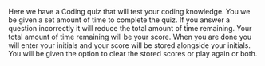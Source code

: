 Here we have a Coding quiz that will test your coding knowledge. You we be given a set amount of time to complete the quiz. If you answer a question incorrectly it will reduce the total amount of time remaining. Your total amount of time remaining will be your score. When you are done you will enter your initials and your score will be stored alongside your initials. You will be given the option to clear the stored scores or play again or both.
